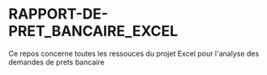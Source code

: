 # RAPPORT-DE-PRET_BANCAIRE_EXCEL
Ce repos concerne toutes les ressouces du projet Excel pour l'analyse des demandes de prets bancaire 
